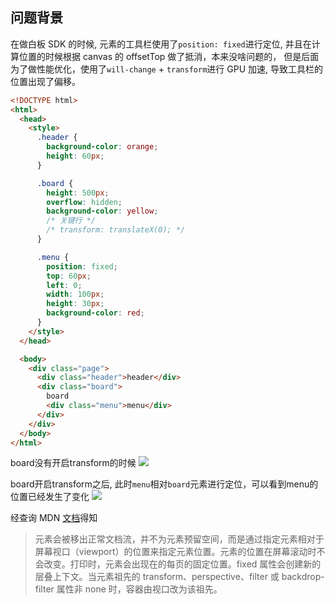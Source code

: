 ## 问题背景

在做白板 SDK 的时候, 元素的工具栏使用了`position: fixed`进行定位, 并且在计算位置的时候根据 canvas 的 offsetTop 做了抵消，本来没啥问题的， 但是后面为了做性能优化，使用了`will-change` + `transform`进行 GPU 加速, 导致工具栏的位置出现了偏移。

```html
<!DOCTYPE html>
<html>
  <head>
    <style>
      .header {
        background-color: orange;
        height: 60px;
      }

      .board {
        height: 500px;
        overflow: hidden;
        background-color: yellow;
        /* 关键行 */
        /* transform: translateX(0); */
      }

      .menu {
        position: fixed;
        top: 60px;
        left: 0;
        width: 100px;
        height: 30px;
        background-color: red;
      }
    </style>
  </head>

  <body>
    <div class="page">
      <div class="header">header</div>
      <div class="board">
        board
        <div class="menu">menu</div>
      </div>
    </div>
  </body>
</html>
```

board没有开启transform的时候
![](../../cloudimg/2023/position-fixed-1.png)

board开启transform之后, 此时`menu`相对`board`元素进行定位，可以看到menu的位置已经发生了变化
![](../../cloudimg/2023/position-fixed-2.png)

经查询 MDN [文档](https://developer.mozilla.org/zh-CN/docs/Web/CSS/position)得知

> 元素会被移出正常文档流，并不为元素预留空间，而是通过指定元素相对于屏幕视口（viewport）的位置来指定元素位置。元素的位置在屏幕滚动时不会改变。打印时，元素会出现在的每页的固定位置。fixed 属性会创建新的层叠上下文。当元素祖先的 transform、perspective、filter 或 backdrop-filter 属性非 none 时，容器由视口改为该祖先。
